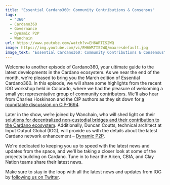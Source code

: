 ```yaml
---
title: "Essential Cardano360: Community Contributions & Consensus"
tags:
  - "360"
  - Cardano360
  - Governance
  - Dynamic P2P
  - Wanchain
url: https://www.youtube.com/watch?v=EH6WRTIS2WQ
image: https://img.youtube.com/vi/EH6WRTIS2WQ/maxresdefault.jpg
image_text: "Essential Cardano360: Community Contributions & Consensus"
---
```


Welcome to another episode of Cardano360, your ultimate guide to the latest developments in the Cardano ecosystem. As we near the end of the month, we're pleased to bring you the March edition of Essential Cardano360. In this episode, we will share some highlights from the recent IOG workshop held in Colorado, where we had the pleasure of welcoming a small yet representative group of community contributors. We'll also hear from Charles Hoskinson and the CIP authors as they sit down for [a roundtable discussion on CIP-1694](https://www.essentialcardano.io/video/cip-1694-community-workshop).

Later in the show, we’re joined by Wanchain, who will shed light on their [solutions for decentralized non-custodial bridges and their contribution to the Cardano ecosystem](https://www.essentialcardano.io/article/bridges-and-sidechains-wanchain-making-cardano-interoperable). Additionally, Duncan Coutts, technical architect at Input Output Global (IOG), will provide us with the details about the latest Cardano network enhancement – [Dynamic P2P](https://www.essentialcardano.io/article/dynamic-p2p-is-available-on-mainnethttps://www.essentialcardano.io/article/dynamic-p2p-is-available-on-mainnet).

We're dedicated to keeping you up to speed with the latest news and updates from the space, and we'll be taking a closer look at some of the projects building on Cardano. Tune in to hear the Aiken, CBIA, and Clay Nation teams share their latest news.

Make sure to stay in the loop with all the latest news and updates from IOG by [following us on Twitter](https://twitter.com/InputOutputHK).

